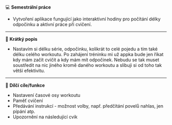 💻 <b>Semestrální práce</b>  
* Vytvoření aplikace fungující jako interaktivní hodiny pro počítání délky odpočinku a aktivní práce při cvičení.

***

🎯 <b>Krátký popis</b>  
* Nastavím si délku série, odpočinku, kolikrát to celé pojedu a tím také délku celého workoutu. Po zahájení tréninku mi už appka bude jen říkat kdy mám začít cvičit a kdy mám mít odpočinek. Nebudu se tak muset soustředit na nic jiného kromě daného workoutu a slibuji si od toho tak větší efektivitu.

***

🧩 <b>Dílčí cíle/funkce</b>  
* Nastavení časové osy workoutu
* Paměť cvičení
* Předávání instrukcí - možnost volby, např. předčítání povelů nahlas, jen pípání atp.
* Upozornění na následující cvik